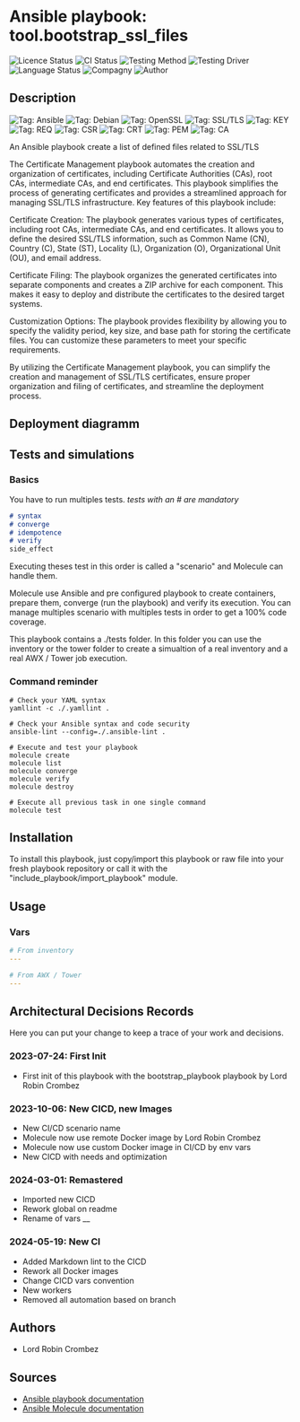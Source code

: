 # Ansible playbook: tool.bootstrap_ssl_files

![Licence Status](https://img.shields.io/badge/licence-MIT-brightgreen)
![CI Status](https://img.shields.io/badge/CI-success-brightgreen)
![Testing Method](https://img.shields.io/badge/Testing%20Method-Ansible%20Molecule-blueviolet)
![Testing Driver](https://img.shields.io/badge/Testing%20Driver-docker-blueviolet)
![Language Status](https://img.shields.io/badge/language-Ansible-red)
![Compagny](https://img.shields.io/badge/Compagny-Labo--CBZ-blue)
![Author](https://img.shields.io/badge/Author-Lord%20Robin%20Cbz-blue)

## Description

![Tag: Ansible](https://img.shields.io/badge/Tech-Ansible-orange)
![Tag: Debian](https://img.shields.io/badge/Tech-Debian-orange)
![Tag: OpenSSL](https://img.shields.io/badge/Tech-OpenSSL-orange)
![Tag: SSL/TLS](https://img.shields.io/badge/Tech-SSL%2FTLS-orange)
![Tag: KEY](https://img.shields.io/badge/Tech-KEY-orange)
![Tag: REQ](https://img.shields.io/badge/Tech-REQ-orange)
![Tag: CSR](https://img.shields.io/badge/Tech-CSR-orange)
![Tag: CRT](https://img.shields.io/badge/Tech-CRT-orange)
![Tag: PEM](https://img.shields.io/badge/Tech-PEM-orange)
![Tag: CA](https://img.shields.io/badge/Tech-CA-orange)

An Ansible playbook create a list of defined files related to SSL/TLS

The Certificate Management playbook automates the creation and organization of certificates, including Certificate Authorities (CAs), root CAs, intermediate CAs, and end certificates. This playbook simplifies the process of generating certificates and provides a streamlined approach for managing SSL/TLS infrastructure. Key features of this playbook include:

Certificate Creation: The playbook generates various types of certificates, including root CAs, intermediate CAs, and end certificates. It allows you to define the desired SSL/TLS information, such as Common Name (CN), Country (C), State (ST), Locality (L), Organization (O), Organizational Unit (OU), and email address.

Certificate Filing: The playbook organizes the generated certificates into separate components and creates a ZIP archive for each component. This makes it easy to deploy and distribute the certificates to the desired target systems.

Customization Options: The playbook provides flexibility by allowing you to specify the validity period, key size, and base path for storing the certificate files. You can customize these parameters to meet your specific requirements.

By utilizing the Certificate Management playbook, you can simplify the creation and management of SSL/TLS certificates, ensure proper organization and filing of certificates, and streamline the deployment process.

## Deployment diagramm

## Tests and simulations

### Basics

You have to run multiples tests. *tests with an # are mandatory*

```MARKDOWN
# syntax
# converge
# idempotence
# verify
side_effect
```

Executing theses test in this order is called a "scenario" and Molecule can handle them.

Molecule use Ansible and pre configured playbook to create containers, prepare them, converge (run the playbook) and verify its execution.
You can manage multiples scenario with multiples tests in order to get a 100% code coverage.

This playbook contains a ./tests folder. In this folder you can use the inventory or the tower folder to create a simualtion of a real inventory and a real AWX / Tower job execution.

### Command reminder

```SHELL
# Check your YAML syntax
yamllint -c ./.yamllint .

# Check your Ansible syntax and code security
ansible-lint --config=./.ansible-lint .

# Execute and test your playbook
molecule create
molecule list
molecule converge
molecule verify
molecule destroy

# Execute all previous task in one single command
molecule test
```

## Installation

To install this playbook, just copy/import this playbook or raw file into your fresh playbook repository or call it with the "include_playbook/import_playbook" module.

## Usage

### Vars

```YAML
# From inventory
---

```

```YAML
# From AWX / Tower
---

```

## Architectural Decisions Records

Here you can put your change to keep a trace of your work and decisions.

### 2023-07-24: First Init

* First init of this playbook with the bootstrap_playbook playbook by Lord Robin Crombez

### 2023-10-06: New CICD, new Images

* New CI/CD scenario name
* Molecule now use remote Docker image by Lord Robin Crombez
* Molecule now use custom Docker image in CI/CD by env vars
* New CICD with needs and optimization

### 2024-03-01: Remastered

* Imported new CICD
* Rework global on readme
* Rename of vars __

### 2024-05-19: New CI

* Added Markdown lint to the CICD
* Rework all Docker images
* Change CICD vars convention
* New workers
* Removed all automation based on branch

## Authors

* Lord Robin Crombez

## Sources

* [Ansible playbook documentation](https://docs.ansible.com/ansible/latest/playbook_guide/playbooks_reuse_playbooks.html)
* [Ansible Molecule documentation](https://molecule.readthedocs.io/)
